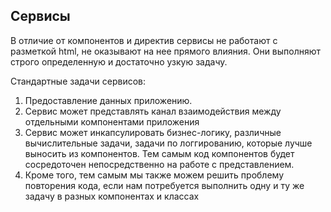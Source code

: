 ## Сервисы
В отличие от компонентов и директив сервисы не работают с разметкой html, не оказывают на нее прямого влияния. Они выполняют строго определенную и достаточно узкую задачу.

Стандартные задачи сервисов:
1. Предоставление данных приложению.
2. Сервис может представлять канал взаимодействия между отдельными компонентами приложения
3. Сервис может инкапсулировать бизнес-логику, различные вычислительные задачи, задачи по логгированию, которые лучше выносить из компонентов. 
Тем самым код компонентов будет сосредоточен непосредственно на работе с представлением. 
4. Кроме того, тем самым мы также можем решить проблему повторения кода, если нам потребуется выполнить одну и ту же задачу в разных компонентах и классах
